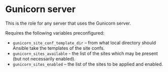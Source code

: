 # Gunicorn server

This is the role for any server that uses the Gunicorn server.

Requires the following variables preconfigured:

- `gunicorn_site_conf_template_dir` – from what local directory
  should Ansible take the templates of the site confs. 
- `gunicorn_sites_available` - the list of the sites which may be present (but not necessarily enabled).
- `gunicorn_sites_enabled` – the list of the sites to be applied and enabled.
